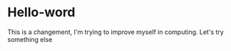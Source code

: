 # Hello-word
This is a changement, I'm trying to improve myself in computing.
Let's try something else
